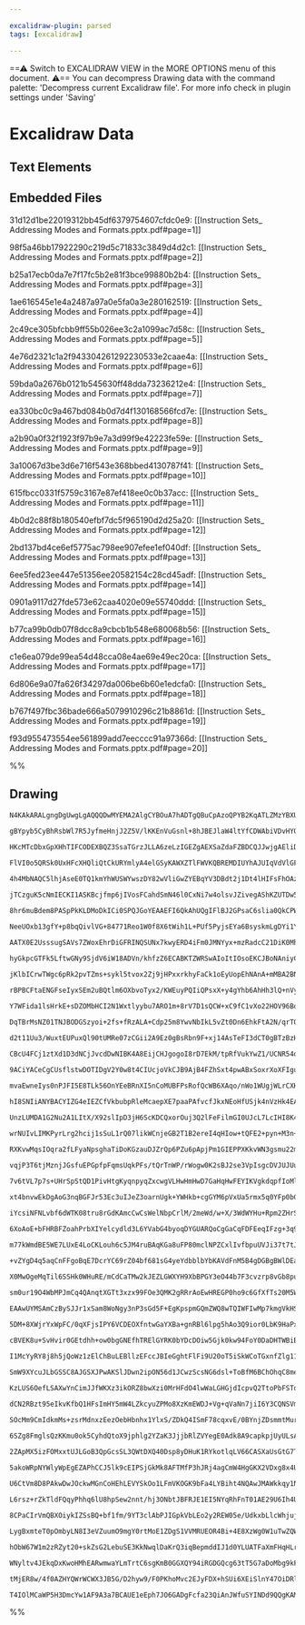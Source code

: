 ```yaml
---

excalidraw-plugin: parsed
tags: [excalidraw]

---
```

==⚠  Switch to EXCALIDRAW VIEW in the MORE OPTIONS menu of this document. ⚠== You can decompress Drawing data with the command palette: 'Decompress current Excalidraw file'. For more info check in plugin settings under 'Saving'


# Excalidraw Data

## Text Elements
## Embedded Files
31d12d1be22019312bb45df6379754607cfdc0e9: [[Instruction Sets_ Addressing Modes and Formats.pptx.pdf#page=1]]

98f5a46bb17922290c219d5c71833c3849d4d2c1: [[Instruction Sets_ Addressing Modes and Formats.pptx.pdf#page=2]]

b25a17ecb0da7e7f17fc5b2e81f3bce99880b2b4: [[Instruction Sets_ Addressing Modes and Formats.pptx.pdf#page=3]]

1ae616545e1e4a2487a97a0e5fa0a3e280162519: [[Instruction Sets_ Addressing Modes and Formats.pptx.pdf#page=4]]

2c49ce305bfcbb9ff55b026ee3c2a1099ac7d58c: [[Instruction Sets_ Addressing Modes and Formats.pptx.pdf#page=5]]

4e76d2321c1a2f943304261292230533e2caae4a: [[Instruction Sets_ Addressing Modes and Formats.pptx.pdf#page=6]]

59bda0a2676b0121b545630ff48dda73236212e4: [[Instruction Sets_ Addressing Modes and Formats.pptx.pdf#page=7]]

ea330bc0c9a467bd084b0d7d4f130168566fcd7e: [[Instruction Sets_ Addressing Modes and Formats.pptx.pdf#page=8]]

a2b90a0f32f1923f97b9e7a3d99f9e42223fe59e: [[Instruction Sets_ Addressing Modes and Formats.pptx.pdf#page=9]]

3a10067d3be3d6e716f543e368bbed4130787f41: [[Instruction Sets_ Addressing Modes and Formats.pptx.pdf#page=10]]

615fbcc0331f5759c3167e87ef418ee0c0b37acc: [[Instruction Sets_ Addressing Modes and Formats.pptx.pdf#page=11]]

4b0d2c88f8b180540efbf7dc5f965190d2d25a20: [[Instruction Sets_ Addressing Modes and Formats.pptx.pdf#page=12]]

2bd137bd4ce6ef5775ac798ee907efee1ef040df: [[Instruction Sets_ Addressing Modes and Formats.pptx.pdf#page=13]]

6ee5fed23ee447e51356ee20582154c28cd45adf: [[Instruction Sets_ Addressing Modes and Formats.pptx.pdf#page=14]]

0901a9117d27fde573e62caa4020e09e55740ddd: [[Instruction Sets_ Addressing Modes and Formats.pptx.pdf#page=15]]

b77ca99b0db07f8dcc8a9cbcb1b548e680068b56: [[Instruction Sets_ Addressing Modes and Formats.pptx.pdf#page=16]]

c1e6ea079de99ea54d48cca08e4ae69e49ec20ca: [[Instruction Sets_ Addressing Modes and Formats.pptx.pdf#page=17]]

6d806e9a07fa626f34297da006be6b60e1edcfa0: [[Instruction Sets_ Addressing Modes and Formats.pptx.pdf#page=18]]

b767f497fbc36bade666a5079910296c21b8861d: [[Instruction Sets_ Addressing Modes and Formats.pptx.pdf#page=19]]

f93d955473554ee561899add7eecccc91a97366d: [[Instruction Sets_ Addressing Modes and Formats.pptx.pdf#page=20]]

%%
## Drawing
```compressed-json
N4KAkARALgngDgUwgLgAQQQDwMYEMA2AlgCYBOuA7hADTgQBuCpAzoQPYB2KqATLZMzYBXUtiRoIACyhQ4zZAHoFAc0JRJQgEYA6bGwC2CgF7N6hbEcK4OCtptbErHALRY8RMpWdx8Q1TdIEfARcZgRmBShcZQUebQBGADYEmjoghH0EDihmbgBtcDBQMBKIEm4IYgBVAE4SAGUAKQBHVJLIWEQKwOwojmVgttLMbmcAdkSAVm0pgGYADjHZgAZZ

gBYpyb5CyBhRsbWl7R5JyfmeHnjJ2Z5V/lKKEnVuGsnl+8hJBEJlaW4ltYfCDWAbiVDvHYQZhQUhsADWCAAwmx8GxSBUAMTLbE4oaQTS4bBw5SwoQcYjI1HoiQw6zMOC4QLZPEQABmhHw+HqsEGEkkhI0gRZ0NhCIA6k9JNx4kCRfCENyYLz0IIPCzSb8OOFcmgZZC2AzsGo9rrsUDSeStcwdagOEJObKEAhiNxLpNEmMgYwWOwuGhtu0GExWJwA

HKcMTcDbxGpXHhTIFCODEXBQZ3SsaTGrzJLLA6zeLzIGEZgAEXSaZdaFZBDCQJJwjgAEliDaCu1IABZRpQcMAGRgQggOwAukDNMJyQBRYKZbJtseQogcOHcO0OpdsInptAwoQIIGs8iZFtr+34YvkrAVXDLYclAC+92KpXKEhgAAUOPoxfS1izOjBMp9GiJAgRGNBximGZrkWFZ1k2ANShNVBxkOWZjlOc43RuO5IUeYhnjQV4IUDL4fj+NAASBE

FlVI0o5QRSk0UxHFcXHQliQtCkURYmlyA4elGSyKAWXZTlFWVKQBREMDIUYhAJUIqVdVlGF5UkoDVXKc1hE1bVpSBA1CWNaUzUhbirRtdcL3kp0q1QA5EgTSFvRDP1eC9YNfXDDhI11GpZimHgbjGGpE2TVMd1QeJM2zXN80LYsywraKa3wOtIQbJMWzbHYux7ftB3vEpF0DCcyWIGcMhEhcgWXVc0Bs+qtwRBy9wPSEj1wE8HOarqOQQU8JALYh

4h4MbNAQC5lhjAseE0TQ1kmYhWUSWYwszDY82wVliGwZYEBqYV3DBdt2j1Dt4lHIFsFhOAzw3QNCCvCD0FweJhSiKAhBtCBEHJF7lBZbBfqgAxS1TXBuBfUpk1ZD9QIANUIBAKA/e6bVh0pglZUS0Ho8q2BkAxuEJ0pSAo/HHJqJDA3Bh60EScaPgp4morJ/KHx2bnH2fSE33QTsKCbABpKBsESAAxAD4CAno+lBFk3qg6Y5jg1YNlOOmIBQ5wPR

jTCzguK5cNmIECKI1ASKBcjfmp6jIVosFCahdSmN46l0CxNi7w4olsvJZivegAShKZUTDw5LkeSA/lsEFOTAwUpSrcuhj3YVWOKm0l1dL8SQrMM/VDVM01XcsgymvPR1opqV5zi8n1OFdJv3N8/zrZqNZ5kSHNPUhJMU0rDMsxzRI8zWAsiwFlLghH6ta06wNsubVt8nyiAOAAFT7AArGAqgALXmEqwDK0oKunWdavyC/IAax7bMDVFt3a0h90PY

8hr6muBdem8PASpPkKLDMoDkICi0SPQJGoYEAAEFI6QkAhUQgIFlBJ2GPsaC6slia0QkCPWBsahG2wqbW45t8KSheG8W23x7b/HWDRfodE1KiiRJ7VivsWQEgDtxYOFRaSCQZBHMS0dNIVHjonL67DU4qRimwjS2cJC53VHpQuVcFElxMrAMyFdJzECLtXJ6DF7L/GWM5AegY3K+lbq5byYYIxglOIcCxhxwqD0igvGKcVx6T2nslcs880pL3rKS

NeeUOxb13gfY+p8bqQivlVG+84771Reo1W0f8X6tWih1L+PUf5PyjsEYa6BsyskmLgDYi1Yq0wuDUZY2BLg1GIJMbAYxCyzFmNgBYaxWlrGIDwbAn1ZSnQ3ldVm112j3wgHdA0xT/7EGvBIXAswvqpl+hUAGjh+ggzBhDKGMNN7w0RhglGaMMYGixvlB+CA8Zk1ZviYm4N9CPNuRASmDCqK0yedABZTMWYfNhN9F2XMeaFBASUMBgsIBVGWAAeTh

AATX0E2UsssugSAVs7ZWoxEhrDiGFRINQSUNx7kwyERD4iFm0JMNYyx+mzRadcC21DiK0MhHbSijlKWBlxQTRRHsqRcLYjwzigceIiv4nSERIkxESWUegKRskZHyjkcXZOmcJEqJRDpCy6ijFaMDMZI0ujy750tJo/qyczG6k6eZaxDiPJujbj5Jx/weAN26bMSYEVh7RVimPDYtwsxAuenPBA3j0qZRXuE3KEzAxNlwIiGAjQxiljeQkomlVqpz

hyGkpcGTFk5LftwGNy9SjdV6iW18ADVn/khfzZ6ECABKTZWRSwAIoItIOsoEKCJBoNAniyCBKiWksneS+YfLkL4ppfMOlDKmXjRjKyqhykaGu25Q7WdkABXgiFRw6V3tfZ+0SRK/hnCZXCOEsyEpMclRxxkkKI9GrVLyW1UqqEeq84GoLka9OkBTVlxio6tmlUjU2tMdFD0G0Z5Oubi6q4brHF+TBNmQKCwaUeMDEPKKDkg3ZhDcsMNOsSxBKjSE

jKlbICrwTWgc6pRk2pvTZms+sykl5tvox2Zj9jHPxxrkhyFaCk1oEyUopEhNAnA+mMBA2BNDLBTPJsYrJYqsmwJMGTCAcyslmJoMQ9d5jzGWDJpaJ0CBnXykBsA0zSq3XurWyAL1llvWBJMDZP0/o7KBvs6EhyojHKiac5GqN0aY2C1E3G1NybPJJm8wVwKqb/F+R8hm3BmZ0zZqCzmHZeaPibaAgWED5gAAkPyYH0IQMrwMB1y26ApxWgxwLYLV

rBPBCFtaENGFseIyxSEm2uBQtlm6OXbvoTyx2/KWEuyPQIiQPsxX+y4gYhb6AhHh3lQ+nVyqX2YIEJnd9xqM7sN2z+tU+d9LWk1aUED5qwP6Mg9a7JMGHIhVM4kVDLrvsdww0FGMFDKF4a8YG3xCUp5JVnpR6NoSsrxvXoxzefYpbLDgIkKchwOPjgMdx1JvH0krmcxAV+bVuD5K6t/Mp0GXP1veokYBzbXxtpgGwNYyLERSyQfTBrQ70EHYgCrC

Y7WFida1lsHrkE+sDZOMbHCI2N1Wxtlyybu7ARO1m+8rV7D1sQCW+xC9fC1vXo22HOV96BqKqfZI/barxTspO4ds737VFXY0Tdj9JrS4Pf609q1HuskmIEHa3gPcPTfbsYh9uHrdSErGDNPMuHSj4e8URvxiUEOvkjbDmjYTGwMdQExyAKO0cY6x9my+uOUkFoJ0WonEnNxlt3B/WjbIqe/yD2yQaZSIDxFwAgZmUxloIHiAgNYuAeA9zGLgGo0/

DqTBrMsNZ01TNJBODGSzyoi+2fs+fRzALA+Cdp25m8YwvNbIkL5vZt0Dn6EhkFtA2N/qrTOQgC5EXrlRZfvc2LfyJwJa1yiS+SmzSw7A6APyyz+RBQ5gJnBXaAKyhSKBKwqHiGUG3k0ARXmD3lXHqyxXQBxU11a0gmFxglF3gnFx1j1jWGWmmFlzIWGzwkDEtnkWVzIlV0YXVxmyViS213lF1312xHFSN0ql1023N25yrXEW/RVVfU/VkQdyAzdm

d2t11Uu3/WuxtEUPuxQl90tUMRe07zCGii2A9Ez0gBsRbn9F+xj14AsTeFI3dCT0gBTzBzHghwCWh1ShEzhzjXz0R0L03jYHmH0HwF7DhEbRmRx1zWrzqjr0yRpxJ2E3JxbzEyk0P0vBP1WXiT5mKxbQqEwEmA/EkFFgAA1W1GhMUgJh0MFR1UISDcFyCCEqVRhqDThBt5dGCHgHdWDSgd0ODmFuDD05C+CTc9cz0hDVsRDRixC70JDIBxJH0pIZ

CBcU4FCj1ztXd1D3dNCjJvcdDwNIBK4A8EijCHJgogoI8rD7EkM/tpRfVukYwZ1/UCNR54oJ4M9AkvDy0fDSh6N/Ci8IAgiQiwiIiHNEkq8ap8dC8+Ni0G9S0ydm9P5KdClqdXt5ju8IFhl+kxAVhtNNNFoahWRKltNlh4wnQekeAPplh65CQxg2l5hsBN9rNJkbMK9IB5lGZ0ilkVl3pjo1JNkfMshdk6tIRQYAs78jlH8TkX8wtLlIspSwCScf

9ACiYACeCgCUsflstwDOTIDgV2Y0w8t4CIUcjoVkCJB9AjB4FZhSxt4pwABxSoxrXoXFIguonBDrRo7rZoyCDaWado8hUkr7RXFgzlNgzU3lTg0oA9V2BSfg8YlbSVUQs3WYhVRY59BOVVN9NY4YhEDY39NRADTRLQvYvRPQqDNEqEEPeuTo8w51SPUoCwjgW4/0GlEKMYMYc4P1TxANQjcHd4yHMwsobPajWNX4hHSJZ6EowosrKoGlbHcE6IyE

mvaEwneIys0nPJFI5E8TLk56OnYEeBRnXI5nCoMUBFPsRofQcWB6XAqo/nWo1WUgjWLrCXH01CP0+IAMhg+MUbJXMM3o9gqiPdYETXdUp3EYk9MY7hRMq9KCmY0RHbaQ23bMsbR3JQpRFQlUAst3QDXYnRfYv3fQ44ys047gGdWaIcpshsusm4mwmMQseYYzRYZ41Pfs/xKHCNGHUc1vP4yc18acj8Wc+ctkiALjGIwtF+WEvcoTJvVACnQMatNI

hI8SNIiANYBACYIZG4eIEZCfVkbubpRleMcaepXE7paaPAfvcfJkxNEoHfUSjk4nVzHk4EAAIXP0FMBmv1FNv3v2hgVMDFC3OXCyuTkC/xxmVPAsrzVKGMVOAIdlAKiQy0BW1M+QNLBXyxNLAEQJhQgXWHoD3kRA4EaG3idOxSa1dMhCFw9LIPwW9MDD1i9UOG/Nwl/JDK3ToQjOm2jLAritO0gr4lPRgsN0mKDmmJTMQst3TJt0zNkN4PtzQsUI

UnzLUMDA1G2Nu2A1LItX/X92slIpD3jH6ScKDCQxorOuj3Q2lFeFilmGI0UJcL7LcIHI8K4q+MXlz3hz8P4sgHtKqHtMRCRnqCRiMAXJzWvmXNiKkvrxkofiSMRNbyUtRM7xcvcxTWPLNLyIkFZGaCMARSlmwDcoZzvNQQfLdKfIaPqrfMatGGarGFatuHaqYO6IAs+CAsjIGNYVzOPSGuguW1GqTImtlVTKQqwukjmpWKOxzIWqznFs2PWsNWLP

wrNUIvLIMKPyrLrg2hcij1sSuL1rQ07likWCnjeGB2T1B2ereI4qHIow+tQFE2+pyn+M3n+sBuBtBvBsryXPzWhpxmkoSM3PfiRMUvb2J1Up7yzE0BTCX3jAmCU1XU0HpXdBWCJJ7mIBUxuCCkuB4DH1sqRxZKukcqczhLrUyPegxX5O822SFL8xv3FP8oiufwRllI/3CsCu/weWivi1eRVIpm6qSvpggPDSAIyqNMK2NNNKQOxvQB4GnI4HwEwO

RXKvwMqsIOqra2fLFyaNpsghaTiDoKGzauDJZrQp6PZu6pApjPm1GIEPPXKkvWN3gsmu22mvO2WLt0UhloGrzJdxwq2Lwu0VVrLL2uIoOsMKOvpRAuooNsbOdRbJij7jOEB1n1YtcJto+M8OCW8K+t8Jdt+ogEmD3kwHqGUE7CYG9ueV9p41XLiOJ2DuSNDqrXDrLuP1ctwCnExpntPJpCRkwHLFLFICqFXuAhHQpvqM9OpsoLpsB0ZqDL/NDImy

vqjP3T6tjMznjJGsfuEPGpfpFqmsUqkPFs/tQrTnWP/rWogw0K2sBJ2se3VpIsgcDVJUJUuM8muKuuNrOHpQXRCnQetvT0HM+Jwe+LwfHJ+rssgGIdIfIcodEvEqhskoDthqDoRvku3LDpRI701sjogRCCMsMyaRqGqQ9BjuWHmDWCU2IDpLWHUxWCSHmHdESE0xqZWPGULouimRLoPwSLRpvBlmrov3QCvxFMDDFNeSbs7sgGCrf1CvlNQGxjuW

7v6tVL7p7s+UHrSpStQD1PivHtgKyqnpyqZxcwgVLHwHmHwD7GaHqHwFEYIKVgkdqpfIoMl1QniCnkXSPo6OZq6PPrZqkA5p6rUcGI0Z1zvoTMFrgr5oQrfqMatyWJQp5uO2Wq/XloAcVqLIDxLIItAaxf2uJzIqok7NJPcZ1ibMQcab7h4DClIwCdeKCbeqz24twbHLownKiYgDcq7QoHoDgClhgDvASYhL9uSYfkDo3PSYUpYeyecoPNwEdKKy

xt4bnvwEkDgAoG3nqBGFJr53Ec3uIJeZ3oarnUgk+YWHkb+cgGYM6pVxUa5rmx5q0YFp0bGqlVhdfotwRZmr5GRdltRYsYxascOKVpxZVtA10LAYrOcbOMSAuCovrLgdoq8bBEWGzEZT7isUtt7MZfcM4pZYdqdvwYiS5Z5b5YFaFaobEtFdobyBhNSalbkplfmNYbhq71KQgQn00EaVvH0x4HU1plmAMrGB7c0rWWIHrgMrHwuBClZAQCzHaasy

iYcsiNFNLvbf6dWTK08tru8rGdKAmcCwCsWelNbpCrlM/2meWd/w+X/3WdWYHu+Rpm2ZHrSugMNMOeOZyuVZ4bOYqFmEaBgDhESFLFbS4b1bXpdI3sDBqpF1ed3rNdQj7gwh+cDOtYgFtfGy6ufZBdArBdvqgvvomKFv0dvUMckMRYzOkTMfkTReUKkgVusc2s9zu3sajYJfAaJerJ0opaTY8cNubJsLWCuEJW6S9QZftRettpCaozZd4s5c6dKH

6XoAoE+bFHRBFZoahPrbXIYelcydld3L6YVabG4byoqDYGUARQoCgGaCqFDFEeqIFzg+3q9JpqQ/1hnStdPv+f/OUdw+vvUcI75uI9gufs9YMfhco99b20lq/sDZ5tWv1SxZsdY+2rxd2s45jc1uJetmoNuHJesOut1EqY2Fpk7ItucKtrzdeoLZcxHPk7zwIa5ZU7U7WA0+rcSbFdrxhvXM70YcRtSJRtyYxIA6pIsTpIMwQFmGIESE0qSEqSnh

m77kWmdBE5WE7LUxE4LoCKLouh6c5JM4ruBAqKGa8uFP80mclNPZCxlIvfbpuUVJi37t7tJg2YStS1fd1NHsVtyy/cnsB9yvNPQBubm/0HtOYE80g8+XXqecNfdPg5NY892HMW0AOBE47MqY9FnwuI6uw/tcC9Ufw+5tlpdYNzddI8i/I+i/RKo9mpo5RZ/ogr/uDZS+Y6Aa90y4cejY1trgcjCiYtdlgYE/gbopK5ikaW6UOD60k58Wk6wfetCc

+vZYgD4q5aqCnFFgoBqE7DcrYC69rZ04bf681sG4yeYdbblbYbKAVdFnM5B4gDGBgBWlDEaFIHRBh+c8fMkbqtfJkaogGwx9ik7I2E2jx7Pv85w6myC4I+dche0cvifqmLI6229Zi4/v9d/u/qWqDcY8xY5+VuAcjYOPSueycdy5DyCjDSK88fdQl5JS2CWFM2zeq9zak8weCewbk7CdV/V6U8gE1+191/18N+05XN0/oZt/N5bbb2t/bbyYqGZg

X0MwOgeMqTil6SSHk0WHuRE/mCdCaTMw2kJEZLGWXYH9XbBPGY3eO44b7F3cvzrp8vGb8pu6f1mffzCqe+iyisfbe8Sz/9NmuHIeqUB2Z7Mx6/3cEHASB6nNwEFQIwFLCbCDJ5gH4e3jD0eYtYEelNKRv73ebnA1g6PagiH2x6bRieWHa2ICz6LAVieN9ePkRyhaU8YWIcOFunzp6xcJajPANszwwqs98+IbMvml3QraF8WEGQljbzy460eAibc6

sm0ur19O4WbMPJmCq4QAnqtXGTt3xzx99FOe3QMK2gRRrAoEwHREGP0ho9c6GfXfTs20M5W9jOlZLdu9E7AO9Z6EALtBwB4BsA3KRgVtHsC97k1sBvvBDqa1R5oACBRAzHqHxx4HBFGdrcMkT0dYqleBvNEOGF2hYRcWBXrOYh2w4GmMmeufJLpY3Z6htsWOxYvj7lL5HEIGlfaKCZkmAoY6+lhUXimwUFggJ4BAq4DGDl5p582dtRrr3wU6RMB+

EAAwUYMSAmCzBySJJr1xSam8WoNgy3nP3sGd5F+EgKpspmGQmZWQ8wTQIWFIwMp7kmgVkHSS0wGUpgMYDYUMiqS3Bdu2+bpmuxv69MHBCrRzudz3aXcG613B/LdyCr3c5ml7Duj8K7q3tFS97d7kAM+5ak/k4A37jlhgLQCjmsAk8v+2kyYASiiIZQBQDKz/gMBcPLAbBy3pU08B75K4GFAiEkCw+s+cgazQC4x9aBwXegaF0YFJ9dGHrTIVFzYE

5DM+8XWjrYxWpFC/0qXFjsIPY6VCDEOXfntwGaYXBa+gnRBl6lpg5hAo3Q9ior0LbK9HaPxDlkML0GlAysNQD8FYCECfhJheOCfib2sEIkLeSNNtnf3RoIoXBqrIhvMAoD2dJAiQA3v4INYEijWSPdzgHxiiTAyRwfLHpSJiH49KBtItXIkPArJDyeghcLin2p5p9shCxbkVwOz6JdZayXQUYX3DblC1avPCvpKLCHtlW+8gpoXx3F7eN6UYUaQY

cBVEK8u+SvHvir0GEtdhh+ow0bgGNEfhTRElGYRK0bYDcDOiw5Gjk0kw94FoY0DaDHTWBiB5uG/TMLSWzBOhGk8mediPnuSMplMrIW4TZnuHX9D2t/Z4Sd1wB9i3hT/fdld2PbN1P+8zK9kCMiorM4sNbWKq+MhEvtoRb7KAgcwRHfsECcA2FKQDGBNht48CeYF2hJrIJecUHZrC50JG4C3m75EKN0nJGhjoh1IgFlGP6Ia44+ZPBPq6xZHutkyH

I1McYyRY8j8h5jQoWz1zElChBuLEBllzEFccJBIeGghtFlFi9U20oT5iSkWCoTGxnfZlg11ZYDDmupbYYTUEaAfhOQblUgBUS07mC62Fo6fqOJtHz87RN4LtI6JRHoA3K28fANvCbDxBOwp8L0TUWeZ+jpG7zVCRhBDFRCyBsQgnvELpExjVmcYwiRT2IlU92RNPTkWmOQpUTuBBQ7MQKMLKMSI2FQoihKLsjRR7qEwGQe5AuqUt6K3cdxG8FODC

SmW9XYcuJLbGSSC8AJGSXJPwAKSlJDwn2ipON56d1JCwzScsNG6dsl+ToBfM6BChOhqC8meob6nm7TRSM5wUTs0gZLEBlouAVaPuP272VDu8rM8a2kf4jNn+B7dkm/2+Ef8/hX/BZksyVIvi/8LycER+K2bfifu77P8csBgE/tp6Fnd8DwHtJlZ9AzAEougJgl4FYe0HeHj6MR5udbJ75FYCZnQlOSqRLkyMdH2jF4TSe2feMQ/V8nMDBEWQtMum

KzLUS6OefLSAXwYnCimJJfWKXz3ikORZ8bwXzi0MrHFdO4lwWaLGHGjdIcpvQ2TtoPbFSTdRkALtHvHgQ8AEU+geoMKyqnUMap5ouqe2xn62ClhylU8Rw3qB6T4BqyKoIQGaBIwqgzQHAq9PvLeisEvon6cSL3qoB/pi6RyaQOBkRiL6QLB1hDKdYESGBiffEMnz0bJjxCiM4KRmJZ458aJ4UuiZFKxnRTCx2XPGbagSlnAKm3EkmUJwl7xB1g5X

dCN2RBzt95eIkvKfbQ1HFsImHY5mW4LZkcyuZPMo8XzKmEWDJ+Vg+qVaNn7jiI6Y3CQNSVmgz4aUdJWlntAXZLAB8wyXANUlJKHRqSC7IMQykzr0SoQHTZmVfz3zrsnhqNBVmVUvFLTrxnw28dMxbqv4tpj4naS9w2ZgjABR0kAd90yywjQ2UAi6YiKuknNkR0s9AMoCPiJBNW+gEomZ1xEfT8R6s76USOQnay+kRKYgRhOclGyqBwLWPpDOdnQy

SOcMm9CmIdkmMs+zsrMdnxzEezOebHbnhx1YlxS/ZDkQ4ISmF78cqxvE/0BYnjZDsmmtMurn0IKmajwm2olOQCVmBih5gxAD8MQDhAPRlJuc1SYLLSYNThuE47kujREa/sbp6AZFFUBKL1BcAhAdTE5wCFfScBfvR+Uh2fmAyDZ4YyPkozBm4SuCP8ryZbKInWzWRpEgKeRPp5+sQpmYngfyPdm4Ui+XPZiTzx9nFj8ZroFYM5CDkViQ55M1dH3H

6SZg8FmglsQzKKmu0ok5CyhdQtoX9jphlg2YZaK3JjjbRlZVYegE0Adk8A9capkpjUyULsA2AeYDPkUyKZ4gydHuAPlMwWIdh7oKaV01ZK8y5kJ4keWeKRiLT/oy0m8RKXWlns55D4wEYvL/6viV5r3YASAQ3mpVfxO8y6YBMPmwo+wZWegFUG3j2llgYoB5niIQkayH5iHUIagGWikoZFYYkGcbOoGc0zZSQuMt5ITHpCkx/koBWLUolOzkh4C5

2ZApMX5izFOMxxtUJLGoB3QpGcsSL3QWtDXQ40Dsp8yDHuK1RYkotlqLV66CASXaUsGtG7TYA+x9Cs0f7SHFzDG8RckWSXJt6ODgQMyrhY73oDEBW060KAJgD3GWT5l98pCUst1hRgswyQfWRso/k4SaBHk8FoNVSHMiNFJE4WtouAXnLkZoU12RAoim3Kyh9ymKY8u47RRJ8zMexWlNDmEoROpKGlI9Rq4d9cpBC4FcQtBU6jwVkK6WF2hhVBK8

5akoWRpNYWlyWpEgEZAPhCCJ5lk9cEIPSjGkMk8AFTMfP3hJRj4agCmW4HgGKX2VDxg8x4Ud3Fno0SiNS0ZvUqmZPjZ5bdb/hFRvZdLOlH3Y6elh/H6kBle8oZSq30kQAPwe8ZoKWCqjNBoY18+CT72Nb+j3m1weoesuiGbLP5ps5RebKhkHKYZ7KvyfDLIncrqOvKgxWFIFXGLAGpimBeYrgUlDxB7bSQeNFMzSqEGNhXOvdXWC4kAVzY9Ua2KI

U6CtVm8D8PAkwDwJOckwMGnCoHEhLEVYSkOo1LFmVKOGK9bFa4LYBiht4NQAwJMAWkkqy1NkrWUhyrVflaVta+lYosZW7LYx+ytRT5LbUALTcnas5d2vmq9r+V1ywVYOruXDqHlRYp5dYtNBD0HFqU2dbKquD1wDgLFHsi8RVV0ytBPFbxYQ23W7r91h6spd10YVT9jVLCncpeualqVEgxAT7EdFvBqZcA8bFpusC9R0lbwFiKaIkE0ATwtx+0Rf

L6rsz+rZkTldFQqyPhhq6lU8hpSew2nnt/hj3ONbtJBFRJE1EI5NYqRhFnT01AE29U6Ih4UB8Ae8JGGVlvIqznSpa6yZrMkXLLmYpGGtZtDrUMqdljavZZoxbX/yMhHarldBoZ49qwFhi9FvwOKGCDPZBY0QWOrYkTrqyjKLiY0J+w5aqWWU/iVPFUHqDSN+C+mRRudpMyASpANNG5UFZwhPoR64JfnNCWFzwlF6kbhkQ4bQxrN2atgFLFbT6Aag

8CPaCIrVmQBXOiykIZSsBQ+bf1fm/9YT3clAbPJIGpkVbLEo2y2REW05e/UdkxbLlcWhjujIEEbVoFGXEdWKPL7obEF/wWKLSxnXViwQ40ZpiZluDliStsc1VeVqa6Vbipm8GrY0Dq3AdGt9Go3gLKY3MKUVESrSVErLkxKJg23WfKyEMxBQCQyyZyIkFwBvAwosYUkqSmaTZKTMzMHucwD7l3DSl2c8pcPM1oYrcAmgNTZPN8qN13+TSmNdtI+R

LygBxmteT0pOmbyLN8I3eVZuumO9mgY0rtMoE1ZDgS1VVMRUEOR4Bi+4E8XzWg0W1uTwZQW4DSFtA2HKmB4WwBfbKi16KLlqxPtQhoHVCjztdjWBVdvHUnEjqsUBsTlpw1PbpQ8bM4L6kZRKqY5PQsreRt+0lt/tUSPsMoERA8Amwuw9ZE1sNVMKm20OjrWwv3JnjGSvWo+RADKxTgEAkgTsMwCqBvI317mqbSjxm27Ne4QfV+UDPLEUCtlX8+kf

hObW67W1m2zRZyt20+skZsG2LebuSE3KkNwqlDaKrQ3iqBepmddIJ1d0YLUATFaXmFHqHLrRJ+U9VRutIXI4w9EeqPQasY0FzmNCe01Tb2iVshAok7FxEsBcRtTmYTFEppnXkwKZUl2AWMDPiWDORSd5Og8ZToDXHiadXW9GqTu+jDNalTO1/izsaV3cdN881pZzvaX7T3xUBUzclVTX7NLNgPfebzDKjAg4AcAbkPCJfDQAvgmQCoEQAYT3AGA4

WNyltv4JEkqDxKwoHMhEARwmwaYLmTrtC6sgKmB0GGXQY94iRGDGQcg63tT5G7aDoMbg9kF4P6ApYFEk7ezy4MMGmD3IeQmhSQiyGeD8h+LdIdzEqGxDTB1tGGwH1aGoA4hhFPYwZQkGRDchjIFLE4BQApYPUDkChCjmrTRDhhpg1YeyD1BCARgMEIV2EP0HVDGQbeFgCgDwIiDHkAzUMAMPiHsDpAYIx7zYAUAvgE02tJEaYNThyQ8COIwkZCBd

tMjER8w/4f0AZHYQWrWCWX3JB5G/D2hyw9/F0PKhoMvc2EJyFDX+hSUi6XEiSlnY47OiDRlEPgBXqmhV82gMrr6lpa47fOEAIwGwHBFgJ6ABAfcGTASC/sUjGQXQ9du6AGIIjJIBoJ4e8P0RQVDQNMJyUcP7HiAnYNgMsjSP07gggejliQHWxgJ9e+ACBKQGUAEgAAFJcE9C8BYo1Ab418YGyTAAAlCyFbQIBlA9oRkN0FeO4APjKwX4yFHeC8A4

T4IOlMCaWP5H3DmcYw1AF9A3a7BCAUE1eEph7JO6GADgFcfa23QiAnJWfuSYINDd9QQgKAMuDBCz8QIpABEKQFDCFImGredk5ycuOaBrjvJpY3YD3hNZmA9Qck3ADOMXHyTQpirdGV6CEBGA28KY/c1JODoVQ6QZUy3A03bxYJUOxUywwMD1AdTOJpoUnIfihBgjyp1U+qafiQpwAUKDtuEBhjcwHwQAA===
```
%%